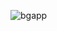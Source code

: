 ![bgapp](https://user-images.githubusercontent.com/40516537/86515719-ad1c9900-be38-11ea-870b-c6594e5ee384.png)
